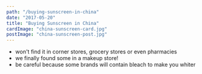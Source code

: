 ```yaml
---
path: "/buying-sunscreen-in-china"
date: "2017-05-20"
title: "Buying Sunscreen in China"
cardImage: "china-sunscreen-card.jpg"
postImage: "china-sunscreen-post.jpg"
---
```


* won't find it in corner stores, grocery stores or even pharmacies
* we finally found some in a makeup store!
* be careful because some brands will contain bleach to make you whiter
